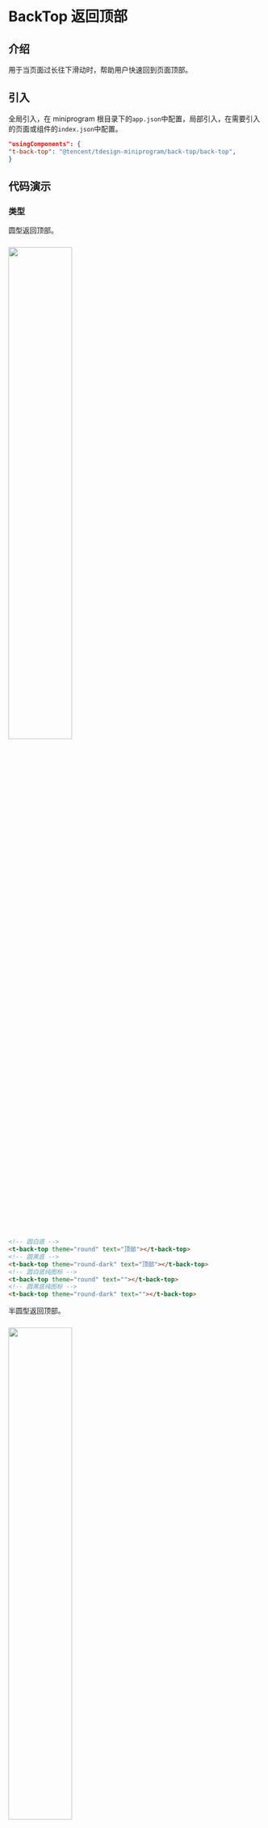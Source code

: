 # BackTop 返回顶部

## 介绍

用于当页面过长往下滑动时，帮助用户快速回到页面顶部。

## 引入

全局引入，在 miniprogram 根目录下的`app.json`中配置，局部引入，在需要引入的页面或组件的`index.json`中配置。

```json
"usingComponents": {
"t-back-top": "@tencent/tdesign-miniprogram/back-top/back-top",
}
```

## 代码演示

### 类型

圆型返回顶部。

<img src="https://tdesign.gtimg.com/miniprogram/readme/backtop-1.png" width="50%" height="50%" style="margin-top: 10px">

```html
<!-- 圆白底 -->
<t-back-top theme="round" text="顶部"></t-back-top>
<!-- 圆黑底 -->
<t-back-top theme="round-dark" text="顶部"></t-back-top>
<!-- 圆白底纯图标 -->
<t-back-top theme="round" text=""></t-back-top>
<!-- 圆黑底纯图标 -->
<t-back-top theme="round-dark" text=""></t-back-top>
```

半圆型返回顶部。

<img src="https://tdesign.gtimg.com/miniprogram/readme/backtop-2.png" width="50%" height="50%" style="margin-top: 10px">

```html
<!-- 半圆白底 -->
<t-back-top theme="half-round" text="顶部"></t-back-top>
<!-- 半圆黑底 -->
<t-back-top theme="half-round-dark" text="顶部"></t-back-top>
```

## API

### Props

| 参数  | 说明                                                                       | 类型    | 默认值 | 版本      |
| ----- | -------------------------------------------------------------------------- | ------- | ------ | --------- |
| theme | 预设的样式类型，可选值 `round` `hafl-round` `round-dark` `half-round-dark` | String  | -      | -         |
| fixed | 是否绝对定位固定到屏幕右下方                                               | boolean | `true` | -         |
| text  | 文案                                                                       | String  | -      | -         |
| icon  | 图标                                                                       | String  | -      | `backtop` |

### tab Event

| 事件名 | 说明     | 参数 |
| ------ | -------- | ---- |
| toTop  | 点击触发 | 无   |

### Slots

| 名称 | 说明                     |
| ---- | ------------------------ |
| -    | 默认插槽，可以自定义内容 |

### 外部样式类

| 类名         | 说明            |
| ------------ | --------------- |
| t-class      | 根节点样式类    |
| t-class-icon | icon 部分样式类 |
| t-class-text | 文字部分样式类  |
